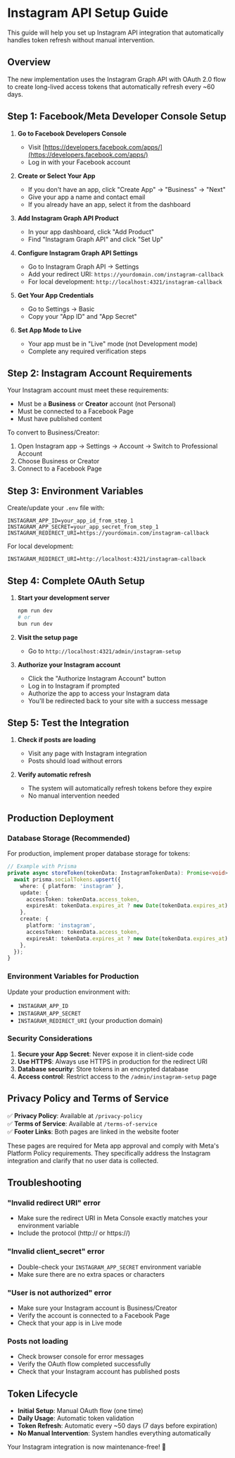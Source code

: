 # Instagram API Setup Guide

This guide will help you set up Instagram API integration that automatically handles token refresh without manual intervention.

## Overview

The new implementation uses the Instagram Graph API with OAuth 2.0 flow to create long-lived access tokens that automatically refresh every ~60 days.

## Step 1: Facebook/Meta Developer Console Setup

1. **Go to Facebook Developers Console**
   - Visit [https://developers.facebook.com/apps/](https://developers.facebook.com/apps/)
   - Log in with your Facebook account

2. **Create or Select Your App**
   - If you don't have an app, click "Create App" → "Business" → "Next"
   - Give your app a name and contact email
   - If you already have an app, select it from the dashboard

3. **Add Instagram Graph API Product**
   - In your app dashboard, click "Add Product" 
   - Find "Instagram Graph API" and click "Set Up"

4. **Configure Instagram Graph API Settings**
   - Go to Instagram Graph API → Settings
   - Add your redirect URI: `https://yourdomain.com/instagram-callback`
   - For local development: `http://localhost:4321/instagram-callback`

5. **Get Your App Credentials**
   - Go to Settings → Basic
   - Copy your "App ID" and "App Secret"

6. **Set App Mode to Live**
   - Your app must be in "Live" mode (not Development mode)
   - Complete any required verification steps

## Step 2: Instagram Account Requirements

Your Instagram account must meet these requirements:
- Must be a **Business** or **Creator** account (not Personal)
- Must be connected to a Facebook Page
- Must have published content

To convert to Business/Creator:
1. Open Instagram app → Settings → Account → Switch to Professional Account
2. Choose Business or Creator
3. Connect to a Facebook Page

## Step 3: Environment Variables

Create/update your `.env` file with:

```env
INSTAGRAM_APP_ID=your_app_id_from_step_1
INSTAGRAM_APP_SECRET=your_app_secret_from_step_1
INSTAGRAM_REDIRECT_URI=https://yourdomain.com/instagram-callback
```

For local development:
```env
INSTAGRAM_REDIRECT_URI=http://localhost:4321/instagram-callback
```

## Step 4: Complete OAuth Setup

1. **Start your development server**
   ```bash
   npm run dev
   # or
   bun run dev
   ```

2. **Visit the setup page**
   - Go to `http://localhost:4321/admin/instagram-setup`

3. **Authorize your Instagram account**
   - Click the "Authorize Instagram Account" button
   - Log in to Instagram if prompted
   - Authorize the app to access your Instagram data
   - You'll be redirected back to your site with a success message

## Step 5: Test the Integration

1. **Check if posts are loading**
   - Visit any page with Instagram integration
   - Posts should load without errors

2. **Verify automatic refresh**
   - The system will automatically refresh tokens before they expire
   - No manual intervention needed

## Production Deployment

### Database Storage (Recommended)

For production, implement proper database storage for tokens:

```typescript
// Example with Prisma
private async storeToken(tokenData: InstagramTokenData): Promise<void> {
  await prisma.socialTokens.upsert({
    where: { platform: 'instagram' },
    update: {
      accessToken: tokenData.access_token,
      expiresAt: tokenData.expires_at ? new Date(tokenData.expires_at) : null,
    },
    create: {
      platform: 'instagram',
      accessToken: tokenData.access_token,
      expiresAt: tokenData.expires_at ? new Date(tokenData.expires_at) : null,
    },
  });
}
```

### Environment Variables for Production

Update your production environment with:
- `INSTAGRAM_APP_ID`
- `INSTAGRAM_APP_SECRET` 
- `INSTAGRAM_REDIRECT_URI` (your production domain)

### Security Considerations

1. **Secure your App Secret**: Never expose it in client-side code
2. **Use HTTPS**: Always use HTTPS in production for the redirect URI
3. **Database security**: Store tokens in an encrypted database
4. **Access control**: Restrict access to the `/admin/instagram-setup` page

## Privacy Policy and Terms of Service

✅ **Privacy Policy**: Available at `/privacy-policy`  
✅ **Terms of Service**: Available at `/terms-of-service`  
✅ **Footer Links**: Both pages are linked in the website footer  

These pages are required for Meta app approval and comply with Meta's Platform Policy requirements. They specifically address the Instagram integration and clarify that no user data is collected.

## Troubleshooting

### "Invalid redirect URI" error
- Make sure the redirect URI in Meta Console exactly matches your environment variable
- Include the protocol (http:// or https://)

### "Invalid client_secret" error
- Double-check your `INSTAGRAM_APP_SECRET` environment variable
- Make sure there are no extra spaces or characters

### "User is not authorized" error
- Make sure your Instagram account is Business/Creator
- Verify the account is connected to a Facebook Page
- Check that your app is in Live mode

### Posts not loading
- Check browser console for error messages
- Verify the OAuth flow completed successfully
- Check that your Instagram account has published posts

## Token Lifecycle

- **Initial Setup**: Manual OAuth flow (one time)
- **Daily Usage**: Automatic token validation
- **Token Refresh**: Automatic every ~50 days (7 days before expiration)
- **No Manual Intervention**: System handles everything automatically

Your Instagram integration is now maintenance-free! 🎉

